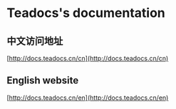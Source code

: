 # Teadocs's documentation

## 中文访问地址

[http://docs.teadocs.cn/cn](http://docs.teadocs.cn/cn)

## English website

[http://docs.teadocs.cn/en](http://docs.teadocs.cn/en)